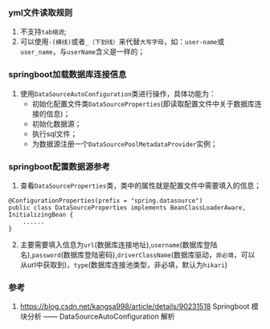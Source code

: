 ### yml文件读取规则
1. 不支持`tab缩进`;
2. 可以使用`-(横线)`或者`_（下划线）`来代替`大写字母`，如：`user-name`或`user_name`，与`userName`含义是一样的；

### springboot加载数据库连接信息
1. 使用`DataSourceAutoConfiguration`类进行操作，具体功能为：
   * 初始化配置文件类`DataSourceProperties`(即读取配置文件中关于数据库连接的信息)；
   * 初始化数据源；
   * 执行sql文件；
   * 为数据源注册一个`DataSourcePoolMetadataProvider`实例；

### springboot配置数据源参考
1. 查看`DataSourceProperties`类，类中的属性就是配置文件中需要填入的信息；
```
@ConfigurationProperties(prefix = "spring.datasource")
public class DataSourceProperties implements BeanClassLoaderAware, InitializingBean {
    ......
}
```
2. 主要需要填入信息为`url`(数据库连接地址),`username`(数据库登陆名),`password`(数据库登陆密码),`driverClassName`(数据库驱动，`非必填`，可以从url中获取到)，`type`(数据库连接池类型，非必填，默认为`hikari`)

### 参考
1. https://blog.csdn.net/kangsa998/article/details/90231518 Springboot 模块分析 —— DataSourceAutoConfiguration 解析